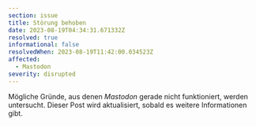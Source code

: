 ```yaml
---
section: issue
title: Störung behoben
date: 2023-08-19T04:34:31.671332Z
resolved: true
informational: false
resolvedWhen: 2023-08-19T11:42:00.034523Z
affected:
  - Mastodon
severity: disrupted
---
```

Mögliche Gründe, aus denen *Mastodon* gerade nicht funktioniert, werden untersucht. Dieser Post wird aktualisiert, sobald es weitere Informationen gibt.

        
